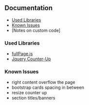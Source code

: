 ## Documentation

- [Used Libraries](#used-libraries)
- [Known Issues](#known-issues)
- [Notes on custom code]

### Used Libraries

- [fullPage.js](https://github.com/alvarotrigo/fullPage.js)
- [Jquery Counter-Up](https://codepen.io/bev_a/pen/YOGQBv)

### Known Issues
- right content overflow the page
- bootstrap cards spacing in between
- resize counter up
- section titles/banners